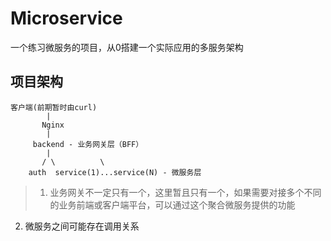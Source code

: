 # Microservice
一个练习微服务的项目，从0搭建一个实际应用的多服务架构

## 项目架构

    客户端(前期暂时由curl)
            |
           Nginx
            |
         backend - 业务网关层（BFF）
            |
           / \          \
        auth  service(1)...service(N) - 微服务层

>1. 业务网关不一定只有一个，这里暂且只有一个，如果需要对接多个不同的业务前端或客户端平台，可以通过这个聚合微服务提供的功能
2. 微服务之间可能存在调用关系
